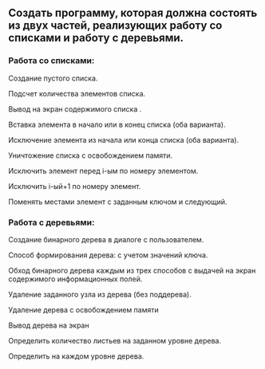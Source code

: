 ## Создать программу, которая должна состоять из двух частей, реализующих работу со списками и работу с деревьями.

### Работа со списками:

Создание пустого списка.

Подсчет количества элементов списка.

Вывод на экран содержимого списка .

Вставка элемента в начало или в конец списка (оба варианта).

Исключение элемента из начала или конца списка (оба варианта).

Уничтожение списка с освобождением памяти.

Исключить элемент перед i-ым по номеру элементом.

Исключить i-ый+1 по номеру элемент.

Поменять местами элемент с заданным ключом и следующий.

### Работа с деревьями:

Создание бинарного дерева в диалоге с пользователем.

Способ формирования дерева: с учетом значений ключа.

Обход бинарного дерева каждым из трех способов с выдачей на экран содержимого информационных полей.

Удаление заданного узла из дерева (без поддерева).

Удаление дерева с освобождением памяти

Вывод дерева на экран

Определить количество листьев на заданном уровне дерева.

Определить на каждом уровне дерева.
